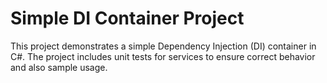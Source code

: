 # Simple DI Container Project

This project demonstrates a simple Dependency Injection (DI) container in C#. The project includes unit tests for services to ensure correct behavior and also sample usage.
